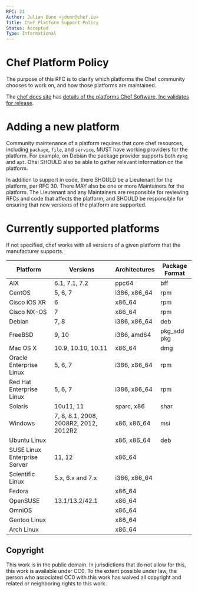 ```yaml
---
RFC: 21
Author: Julian Dunn <jdunn@chef.io>
Title: Chef Platform Support Policy
Status: Accepted
Type: Informational
---
```


# Chef Platform Policy

The purpose of this RFC is to clarify which platforms the Chef community chooses to work on, and how those platforms are maintained.

The [chef docs site](https://docs.chef.io/) has [details of the platforms Chef Software, Inc validates for release](https://docs.chef.io/platforms.html).

# Adding a new platform

Community maintenance of a platform requires that core chef resources,
including `package`, `file`, and `service`, MUST have working providers
for the platform. For example, on Debian the package provider supports both
`dpkg` and `apt`. Ohai SHOULD also be able to gather relevant
information on the platform.

In addition to support in code, there SHOULD be a Lieutenant for the
platform, per RFC 30. There MAY also be one or more Maintainers for the
platform. The Lieutenant and any Maintainers are responsible for
reviewing RFCs and code that affects the platform, and SHOULD be
responsible for ensuring that new versions of the platform are
supported.

# Currently supported platforms

If not specified, chef works with all versions of a given
platform that the manufacturer supports.

Platform | Versions | Architectures | Package Format
 ---- | --- | --- | --- 	
AIX | 6.1, 7.1, 7.2 | ppc64 | bff
CentOS | 5, 6, 7 | i386, x86_64 | rpm
Cisco IOS XR | 6 | x86_64 | rpm
Cisco NX-OS | 7 | x86_64 | rpm
Debian | 7, 8 | i386, x86_64 | deb
FreeBSD | 9, 10 | i386, amd64 | pkg_add pkg
Mac OS X | 10.9, 10.10, 10.11 | x86_64 | dmg
Oracle Enterprise Linux | 5, 6, 7 | i386, x86_64 | rpm
Red Hat Enterprise Linux | 5, 6, 7 | i386, x86_64 | rpm
Solaris | 10u11, 11 | sparc, x86 | shar
Windows | 7, 8, 8.1, 2008, 2008R2, 2012, 2012R2 | x86, x86_64 | msi
Ubuntu Linux | | x86, x86_64 | deb
SUSE Linux Enterprise Server  | 11, 12 | x86_64
Scientific Linux | 5.x, 6.x and 7.x | i386, x86_64		
Fedora  | | x86_64 | 
OpenSUSE | 13.1/13.2/42.1 | x86_64 | 
OmniOS | | x86_64 | 
Gentoo Linux | | x86_64 |
Arch Linux | | x86_64 |

## Copyright

This work is in the public domain. In jurisdictions that do not allow for this, this work is available under CC0. To the extent possible under law, the person who associated CC0 with this work has waived all copyright and related or neighboring rights to this work.
